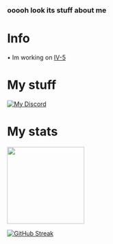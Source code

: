 ### ooooh look its stuff about me

# Info
• Im working on [IV-5]()

# My stuff
[![My Discord](https://img.shields.io/discord/922510520312033290.svg?label=&logo=discord&logoColor=ffffff&color=7389D8&labelColor=6A7EC2)](https://discord.gg/cutSU3gXgJ)

# My stats
<img height="180em" src="https://github-readme-stats.vercel.app/api?username=WalkerOfDarkness&show_icons=true&hide_border=true&&count_private=true&include_all_commits=true&theme=dark" />


<!-- <a href="https://discord.gg/cutSU3gXgJ" target="blank"><img align="center" src="https://cdn.jsdelivr.net/npm/simple-icons@3.0.1/icons/discord.svg" alt="" height="30" width="40" /></a>
</p>
 -->
 
[![GitHub Streak](https://github-readme-streak-stats.herokuapp.com/?user=DenverCoder1)](https://git.io/streak-stats)
